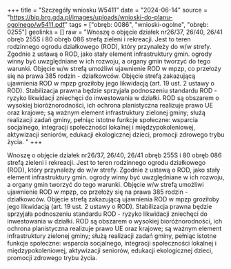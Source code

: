 +++
title = "Szczegóły wniosku W5411"
date = "2024-06-14"
source = "https://bip.brg.gda.pl/images/uploads/wnioski-do-planu-ogolnego/w5411.pdf"
tags = ["obręb: 0086", "wnioski-ogolne", "obręb: 0255"]
geolinks = []
raw = "Wnoszę o objęcie działek nr26/37, 26/40, 26/41 obręb 255S i 80 obręb 086 strefą zieleni i rekreacji. Jest to teren rodzinnego ogrodu działkowego (ROD), który przynależy do w/w strefy. Zgodnie z ustawą o ROD, jako stały element infrastruktury gmin. ogrody winny być uwzględniane w ich rozwoju, a organy gmin tworzyć do tego warunki. Objęcie w/w strefą umożliwi ujawnienie ROD w mpzp, co przełoży się na prawa 385 rodzin - działkowców. Objęcie strefą zakazującą ujawnienia ROD w mpzp groziłoby jego likwidacją (art. 19 ust. 2 ustawy o ROD). Stabilizacja prawna będzie sprzyjała podnoszeniu standardu ROD - ryzyko likwidacji zniechęci do inwestowania w działki. ROD są obszarem o wysokiej bioróżnorodności, ich ochrona planistyczna realizuje prawo UE oraz krajowe; są ważnym element infrastruktury zielonej gminy; służą realizacji zadań gminy, pełniąc istotne funkcje społeczne: wsparcia socjalnego, integracji społeczności lokalnej i międzypokoleniowej, aktywizacji seniorów, edukacji ekologicznej dzieci, promocji zdrowego trybu życia. "
+++

Wnoszę o objęcie działek nr26/37, 26/40, 26/41 obręb 255S i 80 obręb 086 strefą zieleni i
rekreacji. Jest to teren rodzinnego ogrodu działkowego (ROD), który przynależy do w/w strefy. Zgodnie z
ustawą o ROD, jako stały element infrastruktury gmin. ogrody winny być uwzględniane w ich rozwoju, a
organy gmin tworzyć do tego warunki. Objęcie w/w strefą umożliwi ujawnienie ROD w mpzp, co przełoży się
na prawa 385 rodzin - działkowców. Objęcie strefą zakazującą ujawnienia ROD w mpzp groziłoby jego
likwidacją (art. 19 ust. 2 ustawy o ROD). Stabilizacja prawna będzie sprzyjała podnoszeniu standardu ROD -
ryzyko likwidacji zniechęci do inwestowania w działki. ROD są obszarem o wysokiej bioróżnorodności, ich
ochrona planistyczna realizuje prawo UE oraz krajowe; są ważnym element infrastruktury zielonej gminy;
służą realizacji zadań gminy, pełniąc istotne funkcje społeczne: wsparcia socjalnego, integracji społeczności
lokalnej i międzypokoleniowej, aktywizacji seniorów, edukacji ekologicznej dzieci, promocji zdrowego trybu
życia.



